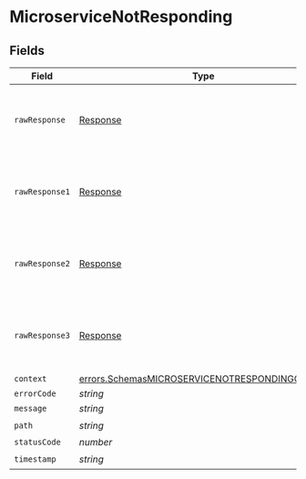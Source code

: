 # MicroserviceNotResponding


## Fields

| Field                                                                                                                   | Type                                                                                                                    | Required                                                                                                                | Description                                                                                                             |
| ----------------------------------------------------------------------------------------------------------------------- | ----------------------------------------------------------------------------------------------------------------------- | ----------------------------------------------------------------------------------------------------------------------- | ----------------------------------------------------------------------------------------------------------------------- |
| `rawResponse`                                                                                                           | [Response](https://developer.mozilla.org/en-US/docs/Web/API/Response)                                                   | :heavy_minus_sign:                                                                                                      | Raw HTTP response; suitable for custom response parsing                                                                 |
| `rawResponse1`                                                                                                          | [Response](https://developer.mozilla.org/en-US/docs/Web/API/Response)                                                   | :heavy_minus_sign:                                                                                                      | Raw HTTP response; suitable for custom response parsing                                                                 |
| `rawResponse2`                                                                                                          | [Response](https://developer.mozilla.org/en-US/docs/Web/API/Response)                                                   | :heavy_minus_sign:                                                                                                      | Raw HTTP response; suitable for custom response parsing                                                                 |
| `rawResponse3`                                                                                                          | [Response](https://developer.mozilla.org/en-US/docs/Web/API/Response)                                                   | :heavy_minus_sign:                                                                                                      | Raw HTTP response; suitable for custom response parsing                                                                 |
| `context`                                                                                                               | [errors.SchemasMICROSERVICENOTRESPONDINGContext](../../../sdk/models/errors/schemasmicroservicenotrespondingcontext.md) | :heavy_minus_sign:                                                                                                      | N/A                                                                                                                     |
| `errorCode`                                                                                                             | *string*                                                                                                                | :heavy_minus_sign:                                                                                                      | N/A                                                                                                                     |
| `message`                                                                                                               | *string*                                                                                                                | :heavy_minus_sign:                                                                                                      | N/A                                                                                                                     |
| `path`                                                                                                                  | *string*                                                                                                                | :heavy_check_mark:                                                                                                      | N/A                                                                                                                     |
| `statusCode`                                                                                                            | *number*                                                                                                                | :heavy_minus_sign:                                                                                                      | N/A                                                                                                                     |
| `timestamp`                                                                                                             | *string*                                                                                                                | :heavy_check_mark:                                                                                                      | N/A                                                                                                                     |